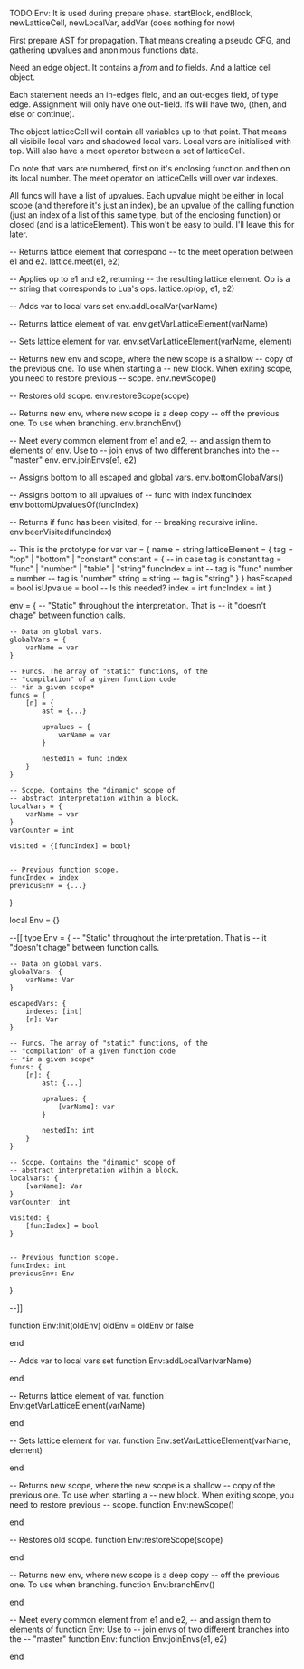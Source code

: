 TODO
	Env:
		It is used during prepare phase.
		startBlock, endBlock, newLatticeCell, newLocalVar, addVar (does nothing for now)



First prepare AST for propagation. That means creating a pseudo CFG,
and gathering upvalues and anonimous functions data.

Need an edge object. It contains a *from* and *to* fields. And a lattice
cell object.

Each statement needs an in-edges field, and an out-edges field, of type edge.
Assignment will only have one out-field. Ifs will have two, (then, and else or continue).

The object latticeCell will contain all variables up to that point. That means all visibile
local vars and shadowed local vars. Local vars are initialised with top. Will also have a meet
operator between a set of latticeCell.

Do note that vars are numbered, first on it's enclosing function and then on its local number.
The meet operator on latticeCells will over var indexes.




All funcs will have a list of upvalues. Each upvalue might be either in local scope (and therefore it's
just an index), be an upvalue of the calling function (just an index of a list of this same type, but of
the enclosing function) or closed (and is a latticeElement). This won't be easy to build. I'll leave
this for later.













-- Returns lattice element that correspond
-- to the meet operation between e1 and e2.
lattice.meet(e1, e2)

-- Applies op to e1 and e2, returning
-- the resulting lattice element. Op is a
-- string that corresponds to Lua's ops.
lattice.op(op, e1, e2)


-- Adds var to local vars set
env.addLocalVar(varName)

-- Returns lattice element of var.
env.getVarLatticeElement(varName)

-- Sets lattice element for var.
env.setVarLatticeElement(varName, element)

-- Returns new env and scope, where the new scope is a shallow
-- copy of the previous one. To use when starting a
-- new block. When exiting scope, you need to restore previous
-- scope.
env.newScope()

-- Restores old scope.
env.restoreScope(scope)

-- Returns new env, where new scope is a deep copy
-- off the previous one. To use when branching.
env.branchEnv()

-- Meet every common element from e1 and e2,
-- and assign them to elements of env. Use to
-- join envs of two different branches into the
-- "master" env.
env.joinEnvs(e1, e2)





-- Assigns bottom to all escaped and global vars.
env.bottomGlobalVars()

-- Assigns bottom to all upvalues of
-- func with index funcIndex
env.bottomUpvaluesOf(funcIndex)

-- Returns if func has been visited, for
-- breaking recursive inline.
env.beenVisited(funcIndex)




-- This is the prototype for var
var = {
	name = string
	latticeElement = {
		tag = "top" | "bottom" | "constant"
		constant = { -- in case tag is constant
			tag = "func" | "number" | "table" | "string"
			funcIndex = int -- tag is "func"
			number = number -- tag is "number"
			string = string -- tag is "string"
		}
	}
	hasEscaped = bool
	isUpvalue = bool -- Is this needed?
	index = int
	funcIndex = int
}





env = {
	-- "Static" throughout the interpretation. That is
	-- it "doesn't chage" between function calls.

	-- Data on global vars.
	globalVars = {
		varName = var
	}

	-- Funcs. The array of "static" functions, of the
	-- "compilation" of a given function code
	-- *in a given scope*
	funcs = {
		[n] = {
			ast = {...}

			upvalues = {
				varName = var
			}

			nestedIn = func index
		}
	}

	-- Scope. Contains the "dinamic" scope of
	-- abstract interpretation within a block.
	localVars = {
		varName = var
	}
	varCounter = int

	visited = {[funcIndex] = bool}


	-- Previous function scope.
	funcIndex = index
	previousEnv = {...}
}




local Env = {}

--[[
type Env = {
	-- "Static" throughout the interpretation. That is
	-- it "doesn't chage" between function calls.

	-- Data on global vars.
	globalVars: {
		varName: Var
	}

	escapedVars: {
		indexes: [int]
		[n]: Var
	}

	-- Funcs. The array of "static" functions, of the
	-- "compilation" of a given function code
	-- *in a given scope*
	funcs: {
		[n]: {
			ast: {...}

			upvalues: {
				[varName]: var
			}

			nestedIn: int
		}
	}

	-- Scope. Contains the "dinamic" scope of
	-- abstract interpretation within a block.
	localVars: {
		[varName]: Var
	}
	varCounter: int

	visited: {
		[funcIndex] = bool
	}


	-- Previous function scope.
	funcIndex: int
	previousEnv: Env
}

--]]



function Env:Init(oldEnv)
	oldEnv = oldEnv or false

end


-- Adds var to local vars set
function Env:addLocalVar(varName)

end

-- Returns lattice element of var.
function Env:getVarLatticeElement(varName)

end

-- Sets lattice element for var.
function Env:setVarLatticeElement(varName, element)

end

-- Returns new scope, where the new scope is a shallow
-- copy of the previous one. To use when starting a
-- new block. When exiting scope, you need to restore previous
-- scope.
function Env:newScope()

end

-- Restores old scope.
function Env:restoreScope(scope)

end

-- Returns new env, where new scope is a deep copy
-- off the previous one. To use when branching.
function Env:branchEnv()

end

-- Meet every common element from e1 and e2,
-- and assign them to elements of function Env: Use to
-- join envs of two different branches into the
-- "master" function Env:
function Env:joinEnvs(e1, e2)

end

